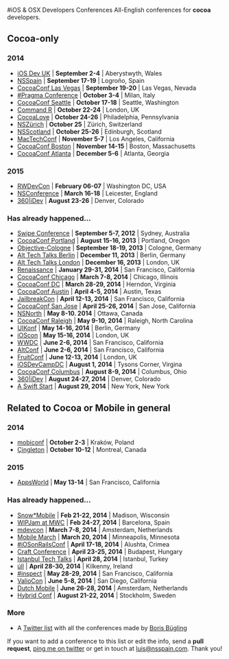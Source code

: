 #iOS & OSX Developers Conferences
All-English conferences for **cocoa** developers.

## Cocoa-only
### 2014
* [iOS Dev UK](http://www.iosdevuk.com/) | **September 2-4** | Aberystwyth, Wales
* [NSSpain](http://nsspain.com/) | **September 17-19** | Logroño, Spain
* [CocoaConf Las Vegas](http://cocoaconf.com/lasvegas-2014/home) | **September 19-20** | Las Vegas, Nevada
* [#Pragma Conference](http://pragmamark.org/eventi/pragma-conference-2014/) | **October 3-4** | Milan, Italy
* [CocoaConf Seattle](http://cocoaconf.com/seattle-2014/home) | **October 17-18** | Seattle, Washington
* [Command R](https://twitter.com/cmdrconf) | **October 22-24** | London, UK
* [CocoaLove](http://cocoalove.org) | **October 24-26** | Philadelphia, Pennsylvania
* [NSZürich](http://www.nszurich.com) | **October 25** | Zürich, Switzerland
* [NSScotland](http://nsscotland.com/) | **October 25-26** | Edinburgh, Scotland
* [MacTechConf](http://mactech.com/conference) | **November 5-7** | Los Angeles, California
* [CocoaConf Boston](http://cocoaconf.com/boston-2014/home) | **November 14-15** | Boston, Massachusetts
* [CocoaConf Atlanta](http://cocoaconf.com/atlanta-2014/home) | **December 5-6** | Atlanta, Georgia

### 2015
* [RWDevCon](http://www.rwdevcon.com) | **February 06-07** | Washington DC, USA
* [NSConference](http://nsconference.com/) | **March 16-18** | Leicester, England
* [360|iDev](http://360idev.com/) | **August 23-26** | Denver, Colorado

### Has already happened...
* [Swipe Conference](http://swipeconference.com.au/) | **September 5-7, 2012** | Sydney, Australia
* [CocoaConf Portland](http://cocoaconf.com/portland-2013/home) | **August 15-16, 2013** | Portland, Oregon
* [Objective-Cologne](http://objcgn.com/) | **September 18-19, 2013** | Cologne, Germany
* [Alt Tech Talks Berlin](http://www.alt-tech-talks.com) | **December 11, 2013** | Berlin, Germany
* [Alt Tech Talks London](http://www.alttechtalks.com) | **December 16, 2013** | London, UK
* [Renaissance](http://renaissance.io/2014) | **January 29-31, 2014** | San Francisco, California
* [CocoaConf Chicago](http://cocoaconf.com/chicago-2014/home) | **March 7-8, 2014** | Chicago, Illinois
* [CocoaConf DC](http://cocoaconf.com/dc-2014/home) | **March 28-29, 2014** | Herndon, Virginia
* [CocoaConf Austin](http://cocoaconf.com/austin-2014/home) | **April 4-5, 2014** | Austin, Texas
* [JailbreakCon](http://www.jailbreakcon.com/) | **April 12-13, 2014** | San Francisco, California
* [CocoaConf San Jose](http://cocoaconf.com/sanjose-2014/home) | **April 25-26, 2014** | San Jose, California
* [NSNorth](http://nsnorth.ca/) | **May 8-10. 2014** | Ottawa, Canada
* [CocoaConf Raleigh](http://cocoaconf.com/raleigh-2014/home) | **May 9-10, 2014** | Raleigh, North Carolina
* [UIKonf](http://www.uikonf.com/) | **May 14-16, 2014** | Berlin, Germany
* [iOScon](https://skillsmatter.com/conferences/1984-ios-exchange-2014) | **May 15-16, 2014** | London, UK
* [WWDC](https://developer.apple.com/wwdc/) | **June 2-6, 2014** | San Francisco, California
* [AltConf](http://www.altconf.com/) | **June 2-6, 2014** | San Francisco, California
* [FruitConf](http://fruitconf.co/) | **June 12-13, 2014** | London, UK
* [iOSDevCampDC](http://iosdevcampdc.com/) | **August 1, 2014** | Tysons Corner, Virgina
* [CocoaConf Columbus](http://cocoaconf.com/columbus-2014/home) | **August 8-9, 2014** | Columbus, Ohio
* [360|iDev](http://360idev.com/) | **August 24-27, 2014** | Denver, Colorado
* [A Swift Start](http://aswiftstart.com/) | **August 29, 2014** | New York, New York

## Related to Cocoa or Mobile in general
### 2014
* [mobiconf](http://www.mobiconf.org/) | **October 2-3** | Kraków, Poland
* [Çingleton](http://cingleton.com/) | **October 10-12** | Montreal, Canada

### 2015
* [AppsWorld](http://www.apps-world.net/northamerica/) | **May 13-14** | San Francisco, California
 
### Has already happened...
* [Snow*Mobile](http://2014.snow-mobile.org/) | **Feb 21-22, 2014** | Madison, Wisconsin
* [WIPJam at MWC](http://wip.org/wip-event/wipjam-mwc14/) | **Feb 24-27, 2014** | Barcelona, Spain
* [mdevcon](http://mdevcon.com/) | **March 7-8, 2014** | Amsterdam, Netherlands
* [Mobile March](http://mobilemarchtc.com/) | **March 20, 2014** | Minneapolis, Minnesota
* [#iOSonRailsConf](http://iosonrailsconf.eu/) | **April 17-18, 2014** | Alushta, Crimea
* [Craft Conference](http://craft-conf.com/2014/) | **April 23-25, 2014** | Budapest, Hungary
* [Istanbul Tech Talks](http://www.istanbultechtalks.com/) | **April 28, 2014** | Istanbul, Turkey
* [úll](http://2014.ull.ie/) | **April 28-30, 2014** | Kilkenny, Ireland
* [#inspect](http://www.rubymotion.com/conference/2014/) | **May 28-29, 2014** | San Francisco, California
* [ValioCon](http://valiocon.com/) | **June 5-8, 2014** | San Diego, California
* [Dutch Mobile](http://www.mobileconference.nl) | **June 26-28, 2014** | Amsterdam, Netherlands
* [Hybrid Conf](http://hybridconf.net/) | **August 21-22, 2014** | Stockholm, Sweden

### More
* A [Twitter list](https://twitter.com/NeoNacho/lists/cocoaconferences) with all the conferences made by [Boris Bügling](https://twitter.com/NeoNacho)

If you want to add a conference to this list or edit the info, send a **pull request**, [ping me on twitter](https://twitter.com/lascorbe) or get in touch at [luis@nsspain.com](mailto:luis@nsspain.com). Thank you!
